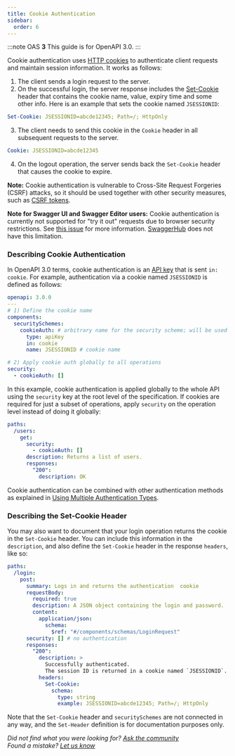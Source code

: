 ```yaml
---
title: Cookie Authentication
sidebar:
  order: 6
---
```


:::note
OAS **3** This guide is for OpenAPI 3.0.
:::

Cookie authentication uses [HTTP cookies](https://developer.mozilla.org/en-US/docs/Web/HTTP/Cookies) to authenticate client requests and maintain session information. It works as follows:

1.  The client sends a login request to the server.
2.  On the successful login, the server response includes the [Set-Cookie](https://developer.mozilla.org/en-US/docs/Web/HTTP/Headers/Set-Cookie) header that contains the cookie name, value, expiry time and some other info. Here is an example that sets the cookie named `JSESSIONID`:

```yaml
Set-Cookie: JSESSIONID=abcde12345; Path=/; HttpOnly
```

3.  The client needs to send this cookie in the `Cookie` header in all subsequent requests to the server.

```yaml
Cookie: JSESSIONID=abcde12345
```

4.  On the logout operation, the server sends back the `Set-Cookie` header that causes the cookie to expire.

**Note:** Cookie authentication is vulnerable to Cross-Site Request Forgeries (CSRF) attacks, so it should be used together with other security measures, such as [CSRF tokens](https://en.wikipedia.org/wiki/Cross-site_request_forgery#Prevention).

**Note for Swagger UI and Swagger Editor users:** Cookie authentication is currently not supported for "try it out" requests due to browser security restrictions. See [this issue](https://github.com/swagger-api/swagger-js/issues/1163) for more information. [SwaggerHub](https://swagger.io/tools/swaggerhub/) does not have this limitation.

### Describing Cookie Authentication

In OpenAPI 3.0 terms, cookie authentication is an [API key](/specification/authentication/api-keys/) that is sent `in: cookie`. For example, authentication via a cookie named `JSESSIONID` is defined as follows:

```yaml
openapi: 3.0.0
---
# 1) Define the cookie name
components:
  securitySchemes:
    cookieAuth: # arbitrary name for the security scheme; will be used in the "security" key later
      type: apiKey
      in: cookie
      name: JSESSIONID # cookie name

# 2) Apply cookie auth globally to all operations
security:
  - cookieAuth: []
```

In this example, cookie authentication is applied globally to the whole API using the `security` key at the root level of the specification. If cookies are required for just a subset of operations, apply `security` on the operation level instead of doing it globally:

```yaml
paths:
  /users:
    get:
      security:
        - cookieAuth: []
      description: Returns a list of users.
      responses:
        "200":
          description: OK
```

Cookie authentication can be combined with other authentication methods as explained in [Using Multiple Authentication Types](/specification/authentication/#multiple).

### Describing the Set-Cookie Header

You may also want to document that your login operation returns the cookie in the `Set-Cookie` header. You can include this information in the `description`, and also define the `Set-Cookie` header in the response `headers`, like so:

```yaml
paths:
  /login:
    post:
      summary: Logs in and returns the authentication  cookie
      requestBody:
        required: true
        description: A JSON object containing the login and password.
        content:
          application/json:
            schema:
              $ref: "#/components/schemas/LoginRequest"
      security: [] # no authentication
      responses:
        "200":
          description: >
            Successfully authenticated.
            The session ID is returned in a cookie named `JSESSIONID`. You need to include this cookie in subsequent requests.
          headers:
            Set-Cookie:
              schema:
                type: string
                example: JSESSIONID=abcde12345; Path=/; HttpOnly
```

Note that the `Set-Cookie` header and `securitySchemes` are not connected in any way, and the `Set-Header` definition is for documentation purposes only.

_Did not find what you were looking for? [Ask the community](https://community.smartbear.com/t5/Swagger-Open-Source-Tools/bd-p/SwaggerOSTools)  
Found a mistake? [Let us know](https://github.com/swagger-api/swagger.io/issues)_
